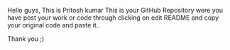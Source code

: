 Hello guys, This is Pritosh kumar
This is your GitHub Repository were you have post your work or code through clicking on edit README and copy your original code and paste it..

Thank you ;)
